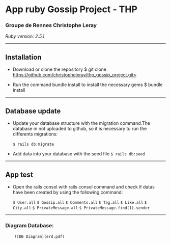 # App ruby Gossip Project - THP
### Groupe de Rennes Christophe Leray
*Ruby version: 2.5.1*

___
## Installation

* Download or clone the repository
    $ git clone https://github.com/christopheleray/thp_gossip_project.git>

* Run the command bundle install to install the necessary gems
    $ bundle install
---
## Database update 

* Update your database structure with the migration command.The database in not uploaded to github, so it is necessary tu run the differents migrations:

    `$ rails db:migrate`

* Add data into your database with the seed file
     `$ rails db:seed`
---
## App test

* Open the rails consol with rails consol command and check if datas have been created by using the following command:

    `$ User.all`
    `$ Gossip.all`
    `$ Comments.all`
    `$ Tag.all`
    `$ Like.all`
    `$ City.all`
    `$ PrivateMessage.all`
    `$ PrivateMessage.find(1).sender`
---
### Diagram Database:</h4>
        ![DB Diagram](erd.pdf)
        

